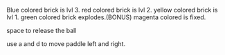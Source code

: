 Blue colored brick is lvl 3.
red colored brick is lvl 2.
yellow colored brick is lvl 1.
green colored brick explodes.(BONUS)
magenta colored is fixed.

space to release the ball

use a and d to move paddle left and right.
